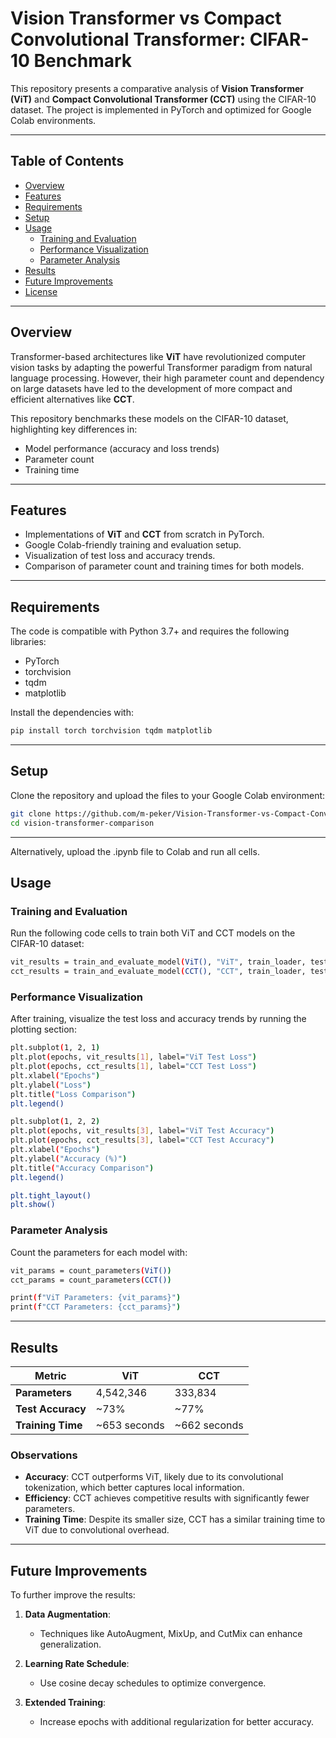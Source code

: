 # Vision Transformer vs Compact Convolutional Transformer: CIFAR-10 Benchmark

This repository presents a comparative analysis of **Vision Transformer (ViT)** and **Compact Convolutional Transformer (CCT)** using the CIFAR-10 dataset. The project is implemented in PyTorch and optimized for Google Colab environments.

---

## Table of Contents

- [Overview](#overview)
- [Features](#features)
- [Requirements](#requirements)
- [Setup](#setup)
- [Usage](#usage)
  - [Training and Evaluation](#training-and-evaluation)
  - [Performance Visualization](#performance-visualization)
  - [Parameter Analysis](#parameter-analysis)
- [Results](#results)
- [Future Improvements](#future-improvements)
- [License](#license)

---

## Overview

Transformer-based architectures like **ViT** have revolutionized computer vision tasks by adapting the powerful Transformer paradigm from natural language processing. However, their high parameter count and dependency on large datasets have led to the development of more compact and efficient alternatives like **CCT**.

This repository benchmarks these models on the CIFAR-10 dataset, highlighting key differences in:

- Model performance (accuracy and loss trends)
- Parameter count
- Training time

---

## Features

- Implementations of **ViT** and **CCT** from scratch in PyTorch.
- Google Colab-friendly training and evaluation setup.
- Visualization of test loss and accuracy trends.
- Comparison of parameter count and training times for both models.

---

## Requirements

The code is compatible with Python 3.7+ and requires the following libraries:

- PyTorch
- torchvision
- tqdm
- matplotlib

Install the dependencies with:

```bash
pip install torch torchvision tqdm matplotlib
```

---

## Setup
Clone the repository and upload the files to your Google Colab environment:

```bash
git clone https://github.com/m-peker/Vision-Transformer-vs-Compact-Convolutional-Transformer.git
cd vision-transformer-comparison
```
---
Alternatively, upload the .ipynb file to Colab and run all cells.

## Usage
### Training and Evaluation

Run the following code cells to train both ViT and CCT models on the CIFAR-10 dataset:

```bash
vit_results = train_and_evaluate_model(ViT(), "ViT", train_loader, test_loader, num_epochs)
cct_results = train_and_evaluate_model(CCT(), "CCT", train_loader, test_loader, num_epochs)
```

### Performance Visualization
After training, visualize the test loss and accuracy trends by running the plotting section:

```bash
plt.subplot(1, 2, 1)
plt.plot(epochs, vit_results[1], label="ViT Test Loss")
plt.plot(epochs, cct_results[1], label="CCT Test Loss")
plt.xlabel("Epochs")
plt.ylabel("Loss")
plt.title("Loss Comparison")
plt.legend()

plt.subplot(1, 2, 2)
plt.plot(epochs, vit_results[3], label="ViT Test Accuracy")
plt.plot(epochs, cct_results[3], label="CCT Test Accuracy")
plt.xlabel("Epochs")
plt.ylabel("Accuracy (%)")
plt.title("Accuracy Comparison")
plt.legend()

plt.tight_layout()
plt.show()
```

### Parameter Analysis
Count the parameters for each model with:

```bash
vit_params = count_parameters(ViT())
cct_params = count_parameters(CCT())

print(f"ViT Parameters: {vit_params}")
print(f"CCT Parameters: {cct_params}")
```
---
## Results

| Metric            | ViT           | CCT           |
|--------------------|---------------|---------------|
| **Parameters**     | 4,542,346     | 333,834       |
| **Test Accuracy**  | ~73%          | ~77%          |
| **Training Time**  | ~653 seconds  | ~662 seconds  |

### Observations

- **Accuracy**: CCT outperforms ViT, likely due to its convolutional tokenization, which better captures local information.
- **Efficiency**: CCT achieves competitive results with significantly fewer parameters.
- **Training Time**: Despite its smaller size, CCT has a similar training time to ViT due to convolutional overhead.


---

## Future Improvements
To further improve the results:

1. **Data Augmentation**:
   - Techniques like AutoAugment, MixUp, and CutMix can enhance generalization.

2. **Learning Rate Schedule**:
   - Use cosine decay schedules to optimize convergence.

3. **Extended Training**:
   - Increase epochs with additional regularization for better accuracy.
